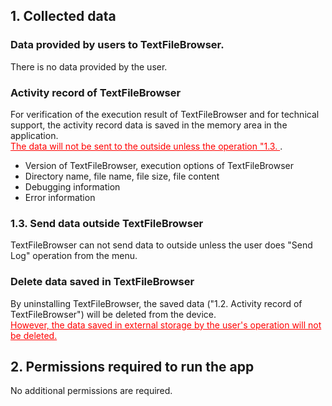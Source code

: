 ## 1. Collected data<br>
### Data provided by users to TextFileBrowser.<br>

There is no data provided by the user.<br>

### Activity record of TextFileBrowser<br>

For verification of the execution result of TextFileBrowser and for technical support, the activity record data is saved in the memory area in the application.<br>
<span style="color: red;"><u>The data will not be sent to the outside unless the operation "1.3. </u></span>.<br>

- Version of TextFileBrowser, execution options of TextFileBrowser<br>
- Directory name, file name, file size, file content<br>
- Debugging information<br>
- Error information<br>

### 1.3. Send data outside TextFileBrowser<br>

TextFileBrowser can not send data to outside unless the user does "Send Log" operation from the menu.<br>

### Delete data saved in TextFileBrowser<br>

By uninstalling TextFileBrowser, the saved data ("1.2. Activity record of TextFileBrowser") will be deleted from the device.<br>
<span style="color: red;"><u>However, the data saved in external storage by the user's operation will not be deleted. </u></span><br>

## 2. Permissions required to run the app<br>

No additional permissions are required.<br>
